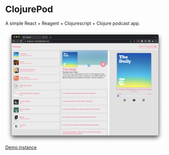 # ClojurePod

A simple React + Reagent + Clojurescript + Clojure podcast app. 


![Screenshot](screenshot.png)
[Demo instance](https://pinkcast.x.charliegillespie.com)
